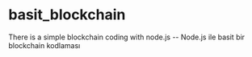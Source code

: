 # basit_blockchain
There is a simple blockchain coding with node.js -- Node.js ile basit bir blockchain kodlaması
